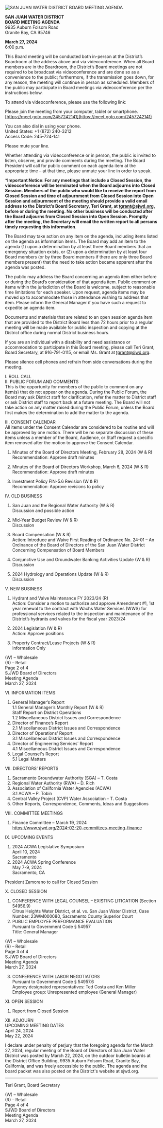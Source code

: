 <!-- Page 1 -->
![SAN JUAN WATER DISTRICT BOARD MEETING AGENDA](https://meet.gotomeeting.com/2457242141)

**SAN JUAN WATER DISTRICT**  
**BOARD MEETING AGENDA**  
9935 Auburn Folsom Road  
Granite Bay, CA 95746  

**March 27, 2024**  
6:00 p.m.

This Board meeting will be conducted both in-person at the District’s Boardroom at the address above and via videoconference. When all Board members are in the Boardroom, the District’s Board meetings are not required to be broadcast via videoconference and are done so as a convenience to the public; furthermore, if the transmission goes down, for any reason, the meeting will continue in person as scheduled. Members of the public may participate in Board meetings via videoconference per the instructions below.

To attend via videoconference, please use the following link:

Please join the meeting from your computer, tablet or smartphone.  
[https://meet.goto.com/2457242141](https://meet.goto.com/2457242141)

You can also dial in using your phone.  
United States: +1 (872) 240-3212  
Access Code: 245-724-141  

Please mute your line.

Whether attending via videoconference or in person, the public is invited to listen, observe, and provide comments during the meeting. The Board President will call for public comment on each agenda item at the appropriate time – at that time, please unmute your line in order to speak.

***Important Notice: For any meetings that include a Closed Session, the videoconference will be terminated when the Board adjourns into Closed Session. Members of the public who would like to receive the report from Closed Session and time of adjournment from Closed Session into Open Session and adjournment of the meeting should provide a valid email address to the District’s Board Secretary, Teri Grant, at tgrant@sjwd.org, before or during the meeting. No other business will be conducted after the Board adjourns from Closed Session into Open Session. Promptly after the meeting, the Secretary will email the written report to all persons timely requesting this information.**

The Board may take action on any item on the agenda, including items listed on the agenda as information items. The Board may add an item to the agenda (1) upon a determination by at least three Board members that an emergency situation exists, or (2) upon a determination by at least four Board members (or by three Board members if there are only three Board members present) that the need to take action became apparent after the agenda was posted.

The public may address the Board concerning an agenda item either before or during the Board’s consideration of that agenda item. Public comment on items within the jurisdiction of the Board is welcome, subject to reasonable time limitations for each speaker. Upon request, agenda items may be moved up to accommodate those in attendance wishing to address that item. Please inform the General Manager if you have such a request to expedite an agenda item.

Documents and materials that are related to an open session agenda item that are provided to the District Board less than 72 hours prior to a regular meeting will be made available for public inspection and copying at the District office during normal District business hours.

If you are an individual with a disability and need assistance or accommodation to participate in this Board meeting, please call Teri Grant, Board Secretary, at 916-791-0115, or email Ms. Grant at tgrant@sjwd.org.

Please silence cell phones and refrain from side conversations during the meeting.
<!-- Page 2 -->
I. ROLL CALL  
II. PUBLIC FORUM AND COMMENTS  
This is the opportunity for members of the public to comment on any item(s) that do not appear on the agenda. During the Public Forum, the Board may ask District staff for clarification, refer the matter to District staff or ask District staff to report back at a future meeting. The Board will not take action on any matter raised during the Public Forum, unless the Board first makes the determination to add the matter to the agenda.  

III. CONSENT CALENDAR  
All items under the Consent Calendar are considered to be routine and will be approved by one motion. There will be no separate discussion of these items unless a member of the Board, Audience, or Staff request a specific item removed after the motion to approve the Consent Calendar.  

1. Minutes of the Board of Directors Meeting, February 28, 2024 (W & R)  
   Recommendation: Approve draft minutes  

2. Minutes of the Board of Directors Workshop, March 6, 2024 (W & R)  
   Recommendation: Approve draft minutes  

3. Investment Policy FIN-5.6 Revision (W & R)  
   Recommendation: Approve revisions to policy  

IV. OLD BUSINESS  
1. San Juan and the Regional Water Authority (W & R)  
   Discussion and possible action  

2. Mid-Year Budget Review (W & R)  
   Discussion  

3. Board Compensation (W & R)  
   Action: Introduce and Waive First Reading of Ordinance No. 24-01 – An Ordinance of the Board of Directors of the San Juan Water District Concerning Compensation of Board Members  

4. Conjunctive Use and Groundwater Banking Activities Update (W & R)  
   Discussion  

5. 2024 Hydrology and Operations Update (W & R)  
   Discussion  

V. NEW BUSINESS  
1. Hydrant and Valve Maintenance FY 2023/24 (R)  
   Action: Consider a motion to authorize and approve Amendment #1, 1st year renewal to the contract with Wachs Water Services (WWS) for professional services related to the inspection and maintenance of the District’s hydrants and valves for the fiscal year 2023/24  

2. 2024 Legislation (W & R)  
   Action: Approve positions  

3. Property Contract/Lease Projects (W & R)  
   Information Only  

(W) – Wholesale  
(R) – Retail  
Page 2 of 4  
S.JWD Board of Directors  
Meeting Agenda  
March 27, 2024  
<!-- Page 3 -->
VI. INFORMATION ITEMS  
1. General Manager’s Report  
   1.1 General Manager’s Monthly Report (W & R)  
   Staff Report on District Operations  
   1.2 Miscellaneous District Issues and Correspondence  
2. Director of Finance’s Report  
   2.1 Miscellaneous District Issues and Correspondence  
3. Director of Operations’ Report  
   3.1 Miscellaneous District Issues and Correspondence  
4. Director of Engineering Services’ Report  
   4.1 Miscellaneous District Issues and Correspondence  
5. Legal Counsel's Report  
   5.1 Legal Matters  

VII. DIRECTORS’ REPORTS  
1. Sacramento Groundwater Authority (SGA) – T. Costa  
2. Regional Water Authority (RWA) – D. Rich  
3. Association of California Water Agencies (ACWA)  
   3.1 ACWA – P. Tobin  
4. Central Valley Project (CVP) Water Association – T. Costa  
5. Other Reports, Correspondence, Comments, Ideas and Suggestions  

VIII. COMMITTEE MEETINGS  
1. Finance Committee – March 19, 2024  
   https://www.sjwd.org/2024-02-20-committees-meeting-finance  

IX. UPCOMING EVENTS  
1. 2024 ACWA Legislative Symposium  
   April 10, 2024  
   Sacramento  
2. 2024 ACWA Spring Conference  
   May 7-9, 2024  
   Sacramento, CA  

President Zamorano to call for Closed Session  

X. CLOSED SESSION  
1. CONFERENCE WITH LEGAL COUNSEL – EXISTING LITIGATION (Section 54956.9)  
   Citrus Heights Water District, et al. vs. San Juan Water District, Case Number: 23WM000080, Sacramento County Superior Court  
2. PUBLIC EMPLOYEE PERFORMANCE EVALUATION  
   Pursuant to Government Code § 54957  
   Title: General Manager  

(W) – Wholesale  
(R) – Retail  
Page 3 of 4  
S.JWD Board of Directors  
Meeting Agenda  
March 27, 2024  
<!-- Page 4 -->
3. CONFERENCE WITH LABOR NEGOTIATORS  
Pursuant to Government Code § 54957.6  
Agency designated representatives: Ted Costa and Ken Miller  
Employee group: Unrepresented employee (General Manager)  

XI. OPEN SESSION  
1. Report from Closed Session  

XII. ADJOURN  
UPCOMING MEETING DATES  
April 24, 2024  
May 22, 2024  

I declare under penalty of perjury that the foregoing agenda for the March 27, 2024, regular meeting of the Board of Directors of San Juan Water District was posted by March 22, 2024, on the outdoor bulletin boards at the District Office Building, 9935 Auburn Folsom Road, Granite Bay, California, and was freely accessible to the public. The agenda and the board packet was also posted on the District's website at sjwd.org.  

_________________________________  
Teri Grant, Board Secretary  

(W) – Wholesale  
(R) – Retail  
Page 4 of 4  
SJWD Board of Directors  
Meeting Agenda  
March 27, 2024  
